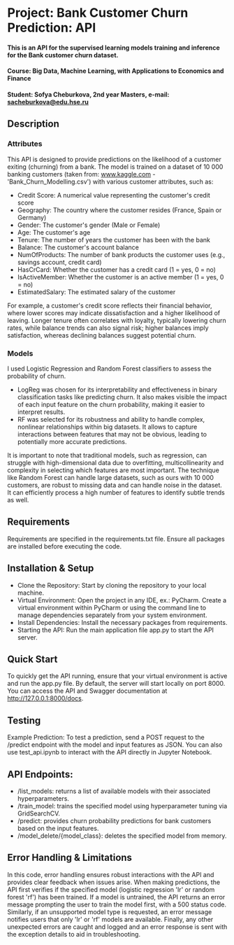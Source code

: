 # Project: Bank Customer Churn Prediction: API
#### This is an API for the supervised learning models training and inference for the Bank customer churn dataset.
#### Course: Big Data, Machine Learning, with Applications to Economics and Finance
#### Student: Sofya Cheburkova, 2nd year Masters, e-mail: sacheburkova@edu.hse.ru

## Description
### Attributes
This API is designed to provide predictions on the likelihood of a customer exiting (churning) from a bank. 
The model is trained on a dataset of 10 000 banking customers (taken from: www.kaggle.com - 'Bank_Churn_Modelling.csv') with various customer attributes, such as:
- Credit Score: A numerical value representing the customer's credit score
- Geography: The country where the customer resides (France, Spain or Germany)
- Gender: The customer's gender (Male or Female)
- Age: The customer's age
- Tenure: The number of years the customer has been with the bank
- Balance: The customer's account balance
- NumOfProducts: The number of bank products the customer uses (e.g., savings account, credit card)
- HasCrCard: Whether the customer has a credit card (1 = yes, 0 = no)
- IsActiveMember: Whether the customer is an active member (1 = yes, 0 = no)
- EstimatedSalary: The estimated salary of the customer

For example, a customer's credit score reflects their financial behavior, where lower scores may indicate dissatisfaction
and a higher likelihood of leaving. Longer tenure often correlates with loyalty, typically lowering churn rates, while
balance trends can also signal risk; higher balances imply satisfaction, whereas declining balances suggest potential churn.

### Models
I used Logistic Regression and Random Forest classifiers to assess the probability of churn.
- LogReg was chosen for its interpretability and effectiveness in binary classification tasks like predicting churn.
It also makes visible the impact of each input feature on the churn probability, making it easier to interpret results.
- RF was selected for its robustness and ability to handle complex, nonlinear relationships within big datasets.
It allows to capture interactions between features that may not be obvious, leading to potentially more accurate predictions.

It is important to note that traditional models, such as regression, can struggle with high-dimensional data due to overfitting, multicollinearity and complexity in selecting which features are most important.
The technique like Random Forest can handle large datasets, such as ours with 10 000 customers, are robust to missing data and can handle noise in the dataset.
It can efficiently process a high number of features to identify subtle trends as well.

## Requirements
Requirements are specified in the requirements.txt file. Ensure all packages are installed before executing the code.

## Installation & Setup
- Clone the Repository: Start by cloning the repository to your local machine.
- Virtual Environment: Open the project in any IDE, ex.: PyCharm. Create a virtual environment within PyCharm or using the command line to manage dependencies separately from your system environment.
- Install Dependencies: Install the necessary packages from requirements.
- Starting the API: Run the main application file app.py to start the API server. 

## Quick Start
To quickly get the API running, ensure that your virtual environment is active and run the app.py file. 
By default, the server will start locally on port 8000. You can access the API and Swagger documentation at http://127.0.0.1:8000/docs.

## Testing
Example Prediction: To test a prediction, send a POST request to the /predict endpoint with the model and input features as JSON. 
You can also use test_api.ipynb to interact with the API directly in Jupyter Notebook.

## API Endpoints:
- /list_models: returns a list of available models with their associated hyperparameters.
- /train_model: trains the specified model using hyperparameter tuning via GridSearchCV.
- /predict: provides churn probability predictions for bank customers based on the input features.
- /model_delete/{model_class}: deletes the specified model from memory.

## Error Handling & Limitations
In this code, error handling ensures robust interactions with the API and provides clear feedback when issues arise. 
When making predictions, the API first verifies if the specified model (logistic regression 'lr' or random forest 'rf') has been trained. 
If a model is untrained, the API returns an error message prompting the user to train the model first, with a 500 status code. 
Similarly, if an unsupported model type is requested, an error message notifies users that only 'lr' or 'rf' models are available. 
Finally, any other unexpected errors are caught and logged and an error response is sent with the exception details to aid in troubleshooting.
